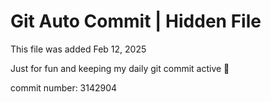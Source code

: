 # Git Auto Commit | Hidden File

This file was added Feb 12, 2025

Just for fun and keeping my daily git commit active 🤪

commit number: 3142904
